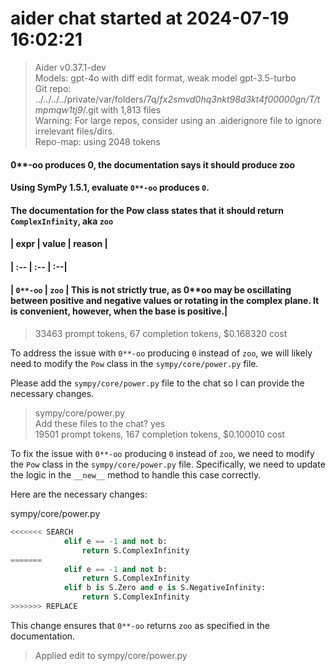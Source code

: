 
# aider chat started at 2024-07-19 16:02:21

> Aider v0.37.1-dev  
> Models: gpt-4o with diff edit format, weak model gpt-3.5-turbo  
> Git repo: ../../../../private/var/folders/7q/_fx2smvd0hq3nkt98d3kt4f00000gn/T/tmpmqw1tj9_/.git with 1,813 files  
> Warning: For large repos, consider using an .aiderignore file to ignore irrelevant files/dirs.  
> Repo-map: using 2048 tokens  

#### 0**-oo produces 0, the documentation says it should produce zoo  
#### Using SymPy 1.5.1, evaluate `0**-oo` produces `0`.  
####   
#### The documentation for the Pow class states that it should return `ComplexInfinity`, aka `zoo`  
####   
#### | expr | value | reason |  
#### | :-- | :-- | :--|  
#### | `0**-oo` | `zoo` | This is not strictly true, as 0**oo may be oscillating between positive and negative values or rotating in the complex plane. It is convenient, however, when the base is positive.|  
####  
> 33463 prompt tokens, 67 completion tokens, $0.168320 cost  

To address the issue with `0**-oo` producing `0` instead of `zoo`, we will likely need to modify the `Pow` class in the `sympy/core/power.py` file.

Please add the `sympy/core/power.py` file to the chat so I can provide the necessary changes.

> sympy/core/power.py  
> Add these files to the chat? yes  
> 19501 prompt tokens, 167 completion tokens, $0.100010 cost  

To fix the issue with `0**-oo` producing `0` instead of `zoo`, we need to modify the `Pow` class in the `sympy/core/power.py` file. Specifically, we need to update the logic in the `__new__` method to handle this case correctly.

Here are the necessary changes:

sympy/core/power.py
```python
<<<<<<< SEARCH
            elif e == -1 and not b:
                return S.ComplexInfinity
=======
            elif e == -1 and not b:
                return S.ComplexInfinity
            elif b is S.Zero and e is S.NegativeInfinity:
                return S.ComplexInfinity
>>>>>>> REPLACE
```

This change ensures that `0**-oo` returns `zoo` as specified in the documentation.

> Applied edit to sympy/core/power.py  
